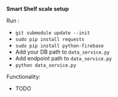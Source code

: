 **Smart Shelf scale setup**

Run : 

- `git submodule update --init`
- `sudo pip install requests`
- `sudo pip install python-firebase`
- Add your DB path to `data_service.py`
- Add endpoint path to `data_service.py`
- `python data_service.py`


Functionality:
- TODO
